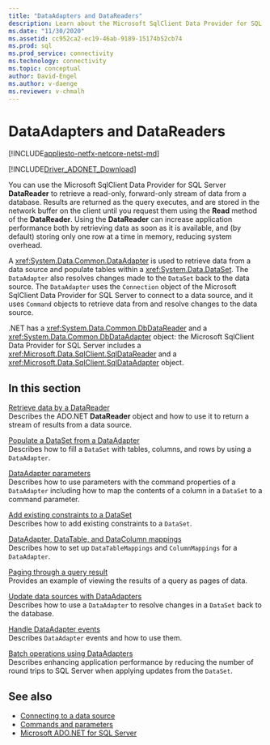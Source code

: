 ```yaml
---
title: "DataAdapters and DataReaders"
description: Learn about the Microsoft SqlClient Data Provider for SQL Server DataReader, which retrieves data from a database, and DataAdapter, which retrieves data from a data source and populates a DataSet.
ms.date: "11/30/2020"
ms.assetid: cc952ca2-ec19-46ab-9189-15174b52cb74
ms.prod: sql
ms.prod_service: connectivity
ms.technology: connectivity
ms.topic: conceptual
author: David-Engel
ms.author: v-daenge
ms.reviewer: v-chmalh
---
```

# DataAdapters and DataReaders

[!INCLUDE[appliesto-netfx-netcore-netst-md](../../includes/appliesto-netfx-netcore-netst-md.md)]

[!INCLUDE[Driver_ADONET_Download](../../includes/driver_adonet_download.md)]

You can use the Microsoft SqlClient Data Provider for SQL Server **DataReader** to retrieve a read-only, forward-only stream of data from a database. Results are returned as the query executes, and are stored in the network buffer on the client until you request them using the **Read** method of the **DataReader**. Using the **DataReader** can increase application performance both by retrieving data as soon as it is available, and (by default) storing only one row at a time in memory, reducing system overhead.

A <xref:System.Data.Common.DataAdapter> is used to retrieve data from a data source and populate tables within a <xref:System.Data.DataSet>. The `DataAdapter` also resolves changes made to the `DataSet` back to the data source. The `DataAdapter` uses the `Connection` object of the Microsoft SqlClient Data Provider for SQL Server to connect to a data source, and it uses `Command` objects to retrieve data from and resolve changes to the data source.

.NET has a <xref:System.Data.Common.DbDataReader> and a <xref:System.Data.Common.DbDataAdapter> object: the Microsoft SqlClient Data Provider for SQL Server includes a <xref:Microsoft.Data.SqlClient.SqlDataReader> and a <xref:Microsoft.Data.SqlClient.SqlDataAdapter> object.

## In this section

[Retrieve data by a DataReader](retrieve-data-by-datareader.md)  
Describes the ADO.NET **DataReader** object and how to use it to return a stream of results from a data source.

[Populate a DataSet from a DataAdapter](populate-dataset-from-dataadapter.md)  
Describes how to fill a `DataSet` with tables, columns, and rows by using a `DataAdapter`.

[DataAdapter parameters](dataadapter-parameters.md)  
Describes how to use parameters with the command properties of a `DataAdapter` including how to map the contents of a column in a `DataSet` to a command parameter.

[Add existing constraints to a DataSet](add-existing-constraints-to-dataset.md)  
Describes how to add existing constraints to a `DataSet`.

[DataAdapter, DataTable, and DataColumn mappings](dataadapter-datatable-datacolumn-mappings.md)  
Describes how to set up `DataTableMappings` and `ColumnMappings` for a `DataAdapter`.

[Paging through a query result](paging-through-query-result.md)  
Provides an example of viewing the results of a query as pages of data.

[Update data sources with DataAdapters](update-data-sources-with-dataadapters.md)  
Describes how to use a `DataAdapter` to resolve changes in a `DataSet` back to the database.

[Handle DataAdapter events](handle-dataadapter-events.md)  
Describes `DataAdapter` events and how to use them.

[Batch operations using DataAdapters](batch-operations-using-dataadapters.md)  
Describes enhancing application performance by reducing the number of round trips to SQL Server when applying updates from the `DataSet`.

## See also

- [Connecting to a data source](connecting-to-data-source.md)
- [Commands and parameters](commands-parameters.md)
- [Microsoft ADO.NET for SQL Server](microsoft-ado-net-sql-server.md)
